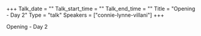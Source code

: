 +++
Talk_date = ""
Talk_start_time = ""
Talk_end_time = ""
Title = "Opening - Day 2"
Type = "talk"
Speakers = ["connie-lynne-villani"]
+++

Opening  - Day 2
